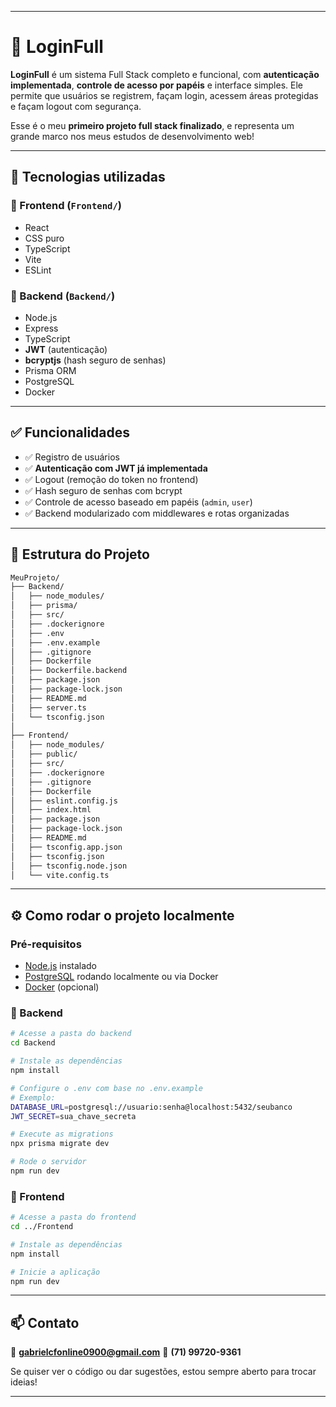 

---

# 🔐 LoginFull

**LoginFull** é um sistema Full Stack completo e funcional, com **autenticação implementada**, **controle de acesso por papéis** e interface simples. Ele permite que usuários se registrem, façam login, acessem áreas protegidas e façam logout com segurança.

Esse é o meu **primeiro projeto full stack finalizado**, e representa um grande marco nos meus estudos de desenvolvimento web!

---

## 🚀 Tecnologias utilizadas

### 🔸 Frontend (`Frontend/`)

* React
* CSS puro
* TypeScript
* Vite
* ESLint

### 🔹 Backend (`Backend/`)

* Node.js
* Express
* TypeScript
* **JWT** (autenticação)
* **bcryptjs** (hash seguro de senhas)
* Prisma ORM
* PostgreSQL
* Docker

---

## ✅ Funcionalidades

* ✅ Registro de usuários
* ✅ **Autenticação com JWT já implementada**
* ✅ Logout (remoção do token no frontend)
* ✅ Hash seguro de senhas com bcrypt
* ✅ Controle de acesso baseado em papéis (`admin`, `user`)
* ✅ Backend modularizado com middlewares e rotas organizadas

---

## 📁 Estrutura do Projeto

```bash
MeuProjeto/
├── Backend/
│   ├── node_modules/
│   ├── prisma/
│   ├── src/
│   ├── .dockerignore
│   ├── .env
│   ├── .env.example
│   ├── .gitignore
│   ├── Dockerfile
│   ├── Dockerfile.backend
│   ├── package.json
│   ├── package-lock.json
│   ├── README.md
│   ├── server.ts
│   └── tsconfig.json
│
├── Frontend/
│   ├── node_modules/
│   ├── public/
│   ├── src/
│   ├── .dockerignore
│   ├── .gitignore
│   ├── Dockerfile
│   ├── eslint.config.js
│   ├── index.html
│   ├── package.json
│   ├── package-lock.json
│   ├── README.md
│   ├── tsconfig.app.json
│   ├── tsconfig.json
│   ├── tsconfig.node.json
│   └── vite.config.ts
```

---

## ⚙️ Como rodar o projeto localmente

### Pré-requisitos

* [Node.js](https://nodejs.org/) instalado
* [PostgreSQL](https://www.postgresql.org/) rodando localmente ou via Docker
* [Docker](https://www.docker.com/) (opcional)

### 🔧 Backend

```bash
# Acesse a pasta do backend
cd Backend

# Instale as dependências
npm install

# Configure o .env com base no .env.example
# Exemplo:
DATABASE_URL=postgresql://usuario:senha@localhost:5432/seubanco
JWT_SECRET=sua_chave_secreta

# Execute as migrations
npx prisma migrate dev

# Rode o servidor
npm run dev
```

### 🎨 Frontend

```bash
# Acesse a pasta do frontend
cd ../Frontend

# Instale as dependências
npm install

# Inicie a aplicação
npm run dev
```

---

## 📫 Contato

📧 **[gabrielcfonline0900@gmail.com](mailto:gabrielcfonline0900@gmail.com)**
📱 **(71) 99720-9361**

Se quiser ver o código ou dar sugestões, estou sempre aberto para trocar ideias!

---

